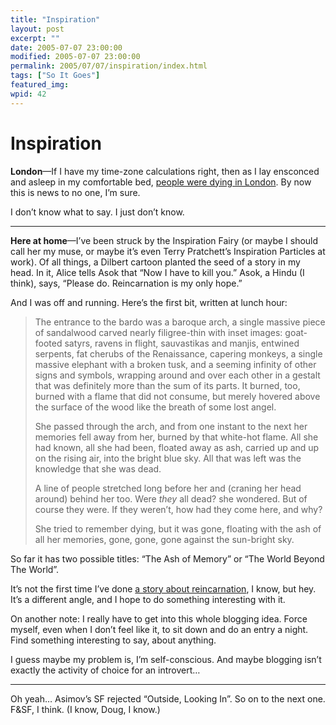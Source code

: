 ```yaml
---
title: "Inspiration"
layout: post
excerpt: ""
date: 2005-07-07 23:00:00
modified: 2005-07-07 23:00:00
permalink: 2005/07/07/inspiration/index.html
tags: ["So It Goes"]
featured_img: 
wpid: 42
---
```


# Inspiration

**London**—If I have my time-zone calculations right, then as I lay ensconced and asleep in my comfortable bed, [people were dying in London](http://www.cbc.ca/story/world/national/2005/07/07/london-subway050707.html). By now this is news to no one, I’m sure.

I don’t know what to say. I just don’t know.

- - - - - -

**Here at home**—I’ve been struck by the Inspiration Fairy (or maybe I should call her my muse, or maybe it’s even Terry Pratchett’s Inspiration Particles at work). Of all things, a Dilbert cartoon planted the seed of a story in my head. In it, Alice tells Asok that “Now I have to kill you.” Asok, a Hindu (I think), says, “Please do. Reincarnation is my only hope.”

And I was off and running. Here’s the first bit, written at lunch hour:

> The entrance to the bardo was a baroque arch, a single massive piece of sandalwood carved nearly filigree-thin with inset images: goat-footed satyrs, ravens in flight, sauvastikas and manjis, entwined serpents, fat cherubs of the Renaissance, capering monkeys, a single massive elephant with a broken tusk, and a seeming infinity of other signs and symbols, wrapping around and over each other in a gestalt that was definitely more than the sum of its parts. It burned, too, burned with a flame that did not consume, but merely hovered above the surface of the wood like the breath of some lost angel.
> 
> She passed through the arch, and from one instant to the next her memories fell away from her, burned by that white-hot flame. All she had known, all she had been, floated away as ash, carried up and up on the rising air, into the bright blue sky. All that was left was the knowledge that she was dead.
> 
> A line of people stretched long before her and (craning her head around) behind her too. Were *they* all dead? she wondered. But of course they were. If they weren’t, how had they come here, and why?
> 
> She tried to remember dying, but it was gone, floating with the ash of all her memories, gone, gone, gone against the sun-bright sky.

So far it has two possible titles: “The Ash of Memory” or “The World Beyond The World”.

It’s not the first time I’ve done [a story about reincarnation](http://test.brandonu.ca/pat/radio.html), I know, but hey. It’s a different angle, and I hope to do something interesting with it.

On another note: I really have to get into this whole blogging idea. Force myself, even when I don’t feel like it, to sit down and do an entry a night. Find something interesting to say, about anything.

I guess maybe my problem is, I’m self-conscious. And maybe blogging isn’t exactly the activity of choice for an introvert…

- - - - - -

Oh yeah… Asimov’s SF rejected “Outside, Looking In”. So on to the next one. F&amp;SF, I think. (I know, Doug, I know.)